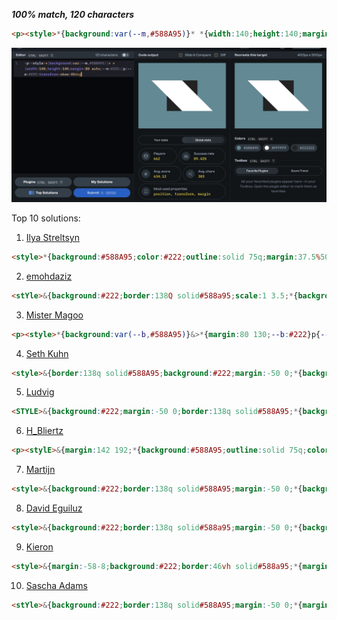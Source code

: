 ***100% match, 120 characters***
```html
<p><style>*{background:var(--m,#588A95)}* *{width:140;height:140;margin:20%auto;--m:#222}p{--m:#fff;transform:skew(45deg
```

![alt text](image.png)

Top 10 solutions:
1. [Ilya Streltsyn](https://cssbattle.dev/player/selenit)
```html
<style>*{background:#588A95;color:#222;outline:solid 75q;margin:37.5%50%;*{color:fff;transform:skew(45deg
```
2. [emohdaziz](https://cssbattle.dev/player/emohdaziz)
```html
<stYle>&{background:#222;border:138Q solid#588a95;scale:1 3.5;*{background:#fff;margin:0;transform:skew(74deg
```

3. [Mister Magoo](https://cssbattle.dev/player/mistermagoo)
```html
<p><style>*{background:var(--b,#588A95)}&>*{margin:80 130;--b:#222}p{--b:#fff;height:140;transform:skew(45deg
```

4. [Seth Kuhn](https://cssbattle.dev/player/mrdeathray)
```html
<style>&{border:138q solid#588A95;background:#222;margin:-50 0;*{background:#fff;margin:0;transform:skew(45deg
```

5. [Ludvig](https://cssbattle.dev/player/ludvig)
```html
<STYLE>&{background:#222;margin:-50 0;border:138q solid#588A95;*{background:#FFF;margin:0;transform:skew(45deg
```

6. [H_Bliertz](https://cssbattle.dev/player/h_blierzt)
```html
<p><stylE>&{margin:142 192;*{background:#588A95;outline:solid 75q;color:#222;*{color:#FFF;transform:skew(45deg
```

7. [Martijn](https://cssbattle.dev/player/f9KZ3V3bdfaQx0oOfxY5VYVvLGW2)
```html
<style>&{background:#222;border:138q solid#588A95;margin:-50 0;*{background:#fff;margin:0;transform:skew(45deg
```

8. [David Eguiluz](https://cssbattle.dev/player/eguiluz)
```html
<style>&{background:#222;border:138q solid#588a95;margin:-50 0;*{background:#fff;margin:0;transform:skew(45deg
```

9. [Kieron](https://cssbattle.dev/player/kieron)
```html
<style>&{margin:-58-8;background:#222;border:46vh solid#588a95;*{margin:0;background:#fff;transform:skew(45deg
```

10. [Sascha Adams](https://cssbattle.dev/player/saschaadams)
```html
<stYle>&{background:#222;border:138q solid#588A95;margin:-50 0;*{margin:0;background:#fff;transform:skew(45deg
```